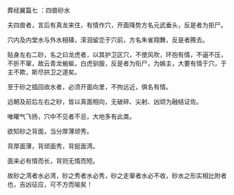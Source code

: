 葬经翼篇七 ：四兽砂水

夫四兽者，言后有真龙来住，有情作穴，开面降势方名元武垂头，反是者为拒尸。

穴内及内堂水与外水相辏，潆洄留恋于穴前，方名朱雀翔舞，反是者腾去。

贴身左右二砂，名之曰龙虎者，以其护卫区穴，不使风吹，环抱有情，不逼不压，不折不窜，故云青龙蜿蜒，白虎驯服，反是者为衔尸，为嫉主，大要有情于穴，于主不欺，斯尽拱卫之道矣。

至于砂之插回收水者，必须开面向里，不拘远近，俱名有情。

远朝及前后左右之砂，皆以真面相向，无破碎、尖射、凶顽为融结证佐。

唯曜气飞扬，穴中不见者不忌，大地多有此类。

欲知砂之背面，当分厚薄顽秀。

背厚面薄，背顽面秀，背挺面湾。

面来必有情而长，背则无情而短。

故砂之湾者水必湾，砂之秀者水必秀，砂之走窜者水必不收，砂水之形实相比附者也，吉凶征应，可不方而喻矣！

